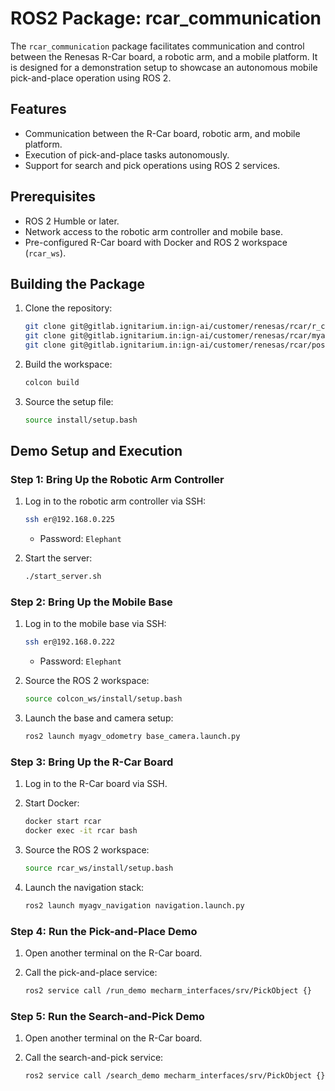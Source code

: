 # ROS2 Package: rcar_communication

The `rcar_communication` package facilitates communication and control between the Renesas R-Car board, a robotic arm, and a mobile platform. It is designed for a demonstration setup to showcase an autonomous mobile pick-and-place operation using ROS 2.

## Features
- Communication between the R-Car board, robotic arm, and mobile platform.
- Execution of pick-and-place tasks autonomously.
- Support for search and pick operations using ROS 2 services.

## Prerequisites
- ROS 2 Humble or later.
- Network access to the robotic arm controller and mobile base.
- Pre-configured R-Car board with Docker and ROS 2 workspace (`rcar_ws`).

## Building the Package
1. Clone the repository:
   ```bash
   git clone git@gitlab.ignitarium.in:ign-ai/customer/renesas/rcar/r_car_board.git
   git clone git@gitlab.ignitarium.in:ign-ai/customer/renesas/rcar/myagv.git
   git clone git@gitlab.ignitarium.in:ign-ai/customer/renesas/rcar/pose_estimation_pkg.git
   
   ```

2. Build the workspace:
   ```bash
   colcon build
   ```

3. Source the setup file:
   ```bash
   source install/setup.bash
   ```

## Demo Setup and Execution

### Step 1: Bring Up the Robotic Arm Controller
1. Log in to the robotic arm controller via SSH:
   ```bash
   ssh er@192.168.0.225
   ```
   - Password: `Elephant`

2. Start the server:
   ```bash
   ./start_server.sh
   ```

### Step 2: Bring Up the Mobile Base
1. Log in to the mobile base via SSH:
   ```bash
   ssh er@192.168.0.222
   ```
   - Password: `Elephant`

2. Source the ROS 2 workspace:
   ```bash
   source colcon_ws/install/setup.bash
   ```

3. Launch the base and camera setup:
   ```bash
   ros2 launch myagv_odometry base_camera.launch.py
   ```

### Step 3: Bring Up the R-Car Board
1. Log in to the R-Car board via SSH.
2. Start Docker:
   ```bash
   docker start rcar
   docker exec -it rcar bash
   ```

3. Source the ROS 2 workspace:
   ```bash
   source rcar_ws/install/setup.bash
   ```

4. Launch the navigation stack:
   ```bash
   ros2 launch myagv_navigation navigation.launch.py
   ```

### Step 4: Run the Pick-and-Place Demo
1. Open another terminal on the R-Car board.

2. Call the pick-and-place service:
   ```bash
   ros2 service call /run_demo mecharm_interfaces/srv/PickObject {}
   ```

### Step 5: Run the Search-and-Pick Demo
1. Open another terminal on the R-Car board.

2. Call the search-and-pick service:
   ```bash
   ros2 service call /search_demo mecharm_interfaces/srv/PickObject {}
   ```

